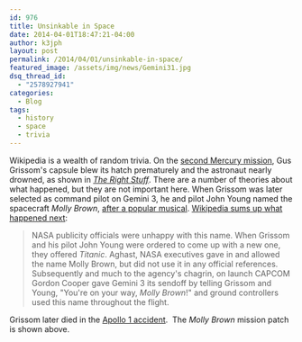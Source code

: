 ```yaml
---
id: 976
title: Unsinkable in Space
date: 2014-04-01T18:47:21-04:00
author: k3jph
layout: post
permalink: /2014/04/01/unsinkable-in-space/
featured_image: /assets/img/news/Gemini31.jpg
dsq_thread_id:
  - "2578927941"
categories:
  - Blog
tags:
  - history
  - space
  - trivia
---
```


Wikipedia is a wealth of random trivia. On the [second Mercury mission](http://en.wikipedia.org/wiki/Mercury-Redstone_4 "Mercury-Redstone 4"), Gus Grissom's capsule blew its hatch prematurely and the astronaut nearly drowned, as shown in [_The Right Stuff_](http://www.imdb.com/title/tt0086197/ "The Right Stuff on IMDB"). There are a number of theories about what happened, but they are not important here. When Grissom was later selected as command pilot on Gemini 3, he and pilot John Young named the spacecraft _Molly Brown_, [after a popular musical](http://en.wikipedia.org/wiki/The_Unsinkable_Molly_Brown_(musical) "The Unsinkable Molly Brown on Wikipedia"). [Wikipedia sums up what happened next](http://en.wikipedia.org/wiki/Gus_Grissom#Naming_of_the_Molly_Brown "Gus Grissom on Wikipedia"):

> NASA publicity officials were unhappy with this name. When Grissom and his pilot John Young were ordered to come up with a new one, they offered _Titanic_. Aghast, NASA executives gave in and allowed the name Molly Brown, but did not use it in any official references. Subsequently and much to the agency's chagrin, on launch CAPCOM Gordon Cooper gave Gemini 3 its sendoff by telling Grissom and Young, "You're on your way, _Molly Brown_!" and ground controllers used this name throughout the flight.

Grissom later died in the [Apollo 1 accident](http://en.wikipedia.org/wiki/Apollo_1 "Apollo 1 on Wikipedia").  The _Molly Brown_ mission patch is shown above.
